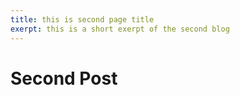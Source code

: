 ```yaml
---
title: this is second page title
exerpt: this is a short exerpt of the second blog
---
```

# Second Post
